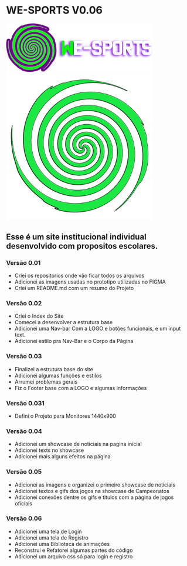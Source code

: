 # WE-SPORTS V0.06

<img src="Imagens/logotext.png" style="width: 400px" alt="My cool logo"/>

<img src="Imagens/logo.png" style="width: 400px" alt="My cool logo"/>

## Esse é um site institucional individual desenvolvido com propositos escolares.

### Versão 0.01
- Criei os repositorios onde vão ficar todos os arquivos
- Adicionei as imagens usadas no prototipo utilizadas no FIGMA
- Criei um README.md com um resumo do Projeto

### Versão 0.02
- Criei o Index do Site
- Comecei a desenvolver a estrutura base
- Adicionei uma Nav-bar Com a LOGO e botões funcionais, e um input text.
- Adicionei estilo pra Nav-Bar e o Corpo da Página

### Versão 0.03
- Finalizei a estrutura base do site
- Adicionei algumas funções e estilos
- Arrumei problemas gerais
- Fiz o Footer base com a LOGO e algumas informações

### Versão 0.031
- Defini o Projeto para Monitores 1440x900

### Versão 0.04
- Adicionei um showcase de noticiais na pagina inicial
- Adicionei texts no showcase
- Adicionei mais alguns efeitos na página

### Versão 0.05
- Adicionei as imagens e organizei o primeiro showcase de noticiais
- Adicionei textos e gifs dos jogos na showcase de Campeonatos
- Adicionei conexões dentre os gifs e titulos com a página de jogos oficiais

### Versão 0.06 
- Adicionei uma tela de Login
- Adicionei uma tela de Registro
- Adicionei uma Biblioteca de animações
- Reconstrui e Refatorei algumas partes do código
- Adicionei um arquivo css só para login e registro

